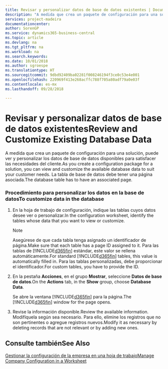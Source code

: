 ```yaml
---
title: Revisar y personalizar datos de base de datos existentes | Documentos de Microsoft
description: "A medida que crea un paquete de configuración para una solución, puede ver y personalizar los datos de base de datos disponibles para satisfacer las necesidades del cliente. La tabla de base de datos debe tener una página asociada."
services: project-madeira
documentationcenter: 
author: SorenGP
ms.service: dynamics365-business-central
ms.topic: article
ms.devlang: na
ms.tgt_pltfrm: na
ms.workload: na
ms.search.keywords: 
ms.date: 10/01/2018
ms.author: sgroespe
ms.translationtype: HT
ms.sourcegitcommit: 9dbd92409ba02281f008246194f3ce0c53e4e001
ms.openlocfilehash: 220969f413e268acffc788f705a80adf79a0e03f
ms.contentlocale: es-mx
ms.lasthandoff: 09/28/2018

---
```

# <a name="review-and-customize-existing-database-data"></a><span data-ttu-id="fca6f-104">Revisar y personalizar datos de base de datos existentes</span><span class="sxs-lookup"><span data-stu-id="fca6f-104">Review and Customize Existing Database Data</span></span>
<span data-ttu-id="fca6f-105">A medida que crea un paquete de configuración para una solución, puede ver y personalizar los datos de base de datos disponibles para satisfacer las necesidades del cliente.</span><span class="sxs-lookup"><span data-stu-id="fca6f-105">As you create a configuration package for a solution, you can view and customize the available database data to suit your customer needs.</span></span> <span data-ttu-id="fca6f-106">La tabla de base de datos debe tener una página asociada.</span><span class="sxs-lookup"><span data-stu-id="fca6f-106">The database table has to have an associated page.</span></span>  

### <a name="to-customize-data-in-the-database"></a><span data-ttu-id="fca6f-107">Procedimiento para personalizar los datos en la base de datos</span><span class="sxs-lookup"><span data-stu-id="fca6f-107">To customize data in the database</span></span>  

1.  <span data-ttu-id="fca6f-108">En la hoja de trabajo de configuración, indique las tablas cuyos datos desee ver o personalizar.</span><span class="sxs-lookup"><span data-stu-id="fca6f-108">In the configuration worksheet, identify the tables whose data that you want to view or customize.</span></span>  

    > [!NOTE]  
    >  <span data-ttu-id="fca6f-109">Asegúrese de que cada tabla tenga asignado un identificador de página.</span><span class="sxs-lookup"><span data-stu-id="fca6f-109">Make sure that each table has a page ID assigned to it.</span></span> <span data-ttu-id="fca6f-110">Para las tablas de [!INCLUDE[d365fin](includes/d365fin_md.md)] estándar, este valor se rellena automáticamente.</span><span class="sxs-lookup"><span data-stu-id="fca6f-110">For standard [!INCLUDE[d365fin](includes/d365fin_md.md)] tables, this value is automatically filled in.</span></span> <span data-ttu-id="fca6f-111">Para las tablas personalizadas, debe proporcionar el identificador.</span><span class="sxs-lookup"><span data-stu-id="fca6f-111">For custom tables, you have to provide the ID.</span></span>  

2.  <span data-ttu-id="fca6f-112">En la pestaña **Acciones**, en el grupo **Mostrar**, seleccione **Datos de base de datos**.</span><span class="sxs-lookup"><span data-stu-id="fca6f-112">On the **Actions** tab, in the **Show** group, choose **Database Data**.</span></span>  

     <span data-ttu-id="fca6f-113">Se abre la ventana [!INCLUDE[d365fin](includes/d365fin_md.md)] para la página.</span><span class="sxs-lookup"><span data-stu-id="fca6f-113">The [!INCLUDE[d365fin](includes/d365fin_md.md)] window for the page opens.</span></span>  

3.  <span data-ttu-id="fca6f-114">Revise la información disponible.</span><span class="sxs-lookup"><span data-stu-id="fca6f-114">Review the available information.</span></span> <span data-ttu-id="fca6f-115">Modifíquela según sea necesario. Para ello, elimine los registros que no son pertinentes o agregue registros nuevos.</span><span class="sxs-lookup"><span data-stu-id="fca6f-115">Modify it as necessary by deleting records that are not relevant or by adding new ones.</span></span>  

## <a name="see-also"></a><span data-ttu-id="fca6f-116">Consulte también</span><span class="sxs-lookup"><span data-stu-id="fca6f-116">See Also</span></span>  
 [<span data-ttu-id="fca6f-117">Gestionar la configuración de la empresa en una hoja de trabajo</span><span class="sxs-lookup"><span data-stu-id="fca6f-117">Manage Company Configuration in a Worksheet</span></span>](admin-how-to-manage-company-configuration-in-a-worksheet.md)

